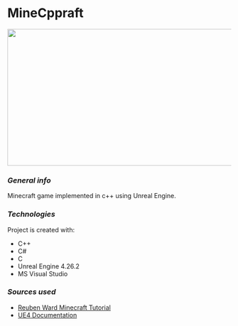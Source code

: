 # MineCppraft


<img src="https://raw.githubusercontent.com/xrvth/MineCppraft/main/ImagesSource/Gifs/210510_v1.gif" width="653" height="308"/>


### _**General info**_
Minecraft game implemented in c++ using Unreal Engine.
	
### _**Technologies**_
Project is created with:
* C++
* C#
* C
* Unreal Engine 4.26.2
* MS Visual Studio

### _**Sources used**_
* [Reuben Ward Minecraft Tutorial](https://www.youtube.com/channel/UCpsN2TfWGmun4peN2IPgcKg)
* [UE4 Documentation](https://docs.unrealengine.com/en-US/index.html)
